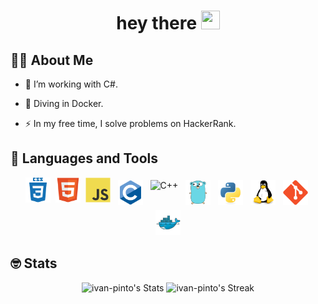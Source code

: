 <div id="header" align="center">
  <h1>
    hey there
    <img src="https://media.giphy.com/media/hvRJCLFzcasrR4ia7z/giphy.gif" width = 30px height = 30px/>
  </h1>
</div>


## :man_technologist: About Me
- :telescope: I’m working with C#.

- :seedling: Diving in Docker.

- :zap: In my free time, I solve problems on HackerRank.

## :toolbox: Languages and Tools

<p align="center">
  <img src="https://github.com/devicons/devicon/blob/master/icons/css3/css3-plain-wordmark.svg"  title="CSS3" alt="CSS" width="40" height="40"/>&nbsp;
  <img src="https://github.com/devicons/devicon/blob/master/icons/html5/html5-original.svg" title="HTML5" alt="HTML" width="40" height="40"/>&nbsp;
  <img src="https://github.com/devicons/devicon/blob/master/icons/javascript/javascript-original.svg" title="JavaScript" alt="JavaScript" width="40" height="40"/>&nbsp;
  <img src="https://github.com/devicons/devicon/blob/master/icons/c/c-original.svg" alt="C" height="40" style="vertical-align:top; margin:4px">
  <img src="https://github.com/isocpp/logos/blob/master/cpp_logo.png" alt="C++" height="40" style="vertical-align:top; margin:4px">
  <img src="https://github.com/devicons/devicon/blob/master/icons/go/go-original.svg" alt="Docker" height="40" style="vertical-align:top; margin:4px">
  <img src="https://github.com/devicons/devicon/blob/master/icons/python/python-original.svg" alt="Python" height="40" style="vertical-align:top; margin:4px">
  <img src="https://github.com/devicons/devicon/blob/master/icons/linux/linux-original.svg" alt="Linux" height="40" style="vertical-align:top; margin:4px">
  <img src="https://github.com/devicons/devicon/blob/master/icons/git/git-original.svg" alt="Git" height="40" style="vertical-align:top; margin:4px">
  <img src="https://github.com/devicons/devicon/blob/master/icons/docker/docker-original.svg" alt="Docker" height="40" style="vertical-align:top; margin:4px">
</p>

## 🤓 Stats

<div align="center">
  
  ![ivan-pinto's Stats](https://github-readme-stats.vercel.app/api?username=ivan-pinto&theme=dark&show_icons=true&hide_border=true&count_private=true)
  ![ivan-pinto's Streak](https://github-readme-streak-stats.herokuapp.com/?user=ivan-pinto&theme=dark&hide_border=true)

</div>

